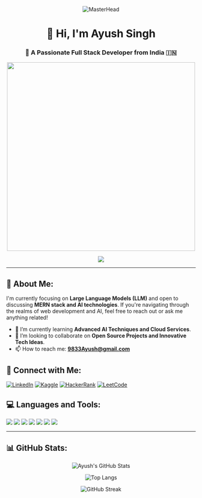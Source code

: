 <div align="center">

![MasterHead](https://developers.giphy.com/branch/master/static/api-512d36c09662682717108a38bbb5c57d.gif)

# 👋 Hi, I'm Ayush Singh

### 🚀 A Passionate Full Stack Developer from India 🇮🇳

<img src="https://media.giphy.com/media/KGhpQ5NMoWKQurlHwI/giphy.gif" width="500" />

![](https://komarev.com/ghpvc/?username=flamki&color=0e75b6&style=flat-square&label=Profile+views)

</div>

---

## 🌟 About Me:

I'm currently focusing on **Large Language Models (LLM)** and open to discussing **MERN stack and AI technologies**. If you're navigating through the realms of web development and AI, feel free to reach out or ask me anything related!

- 🌱 I’m currently learning **Advanced AI Techniques and Cloud Services**.
- 👯 I’m looking to collaborate on **Open Source Projects and Innovative Tech Ideas**.
- 📫 How to reach me: **[9833Ayush@gmail.com](mailto:9833Ayush@gmail.com)**

## 🔗 Connect with Me:

[![LinkedIn](https://img.shields.io/badge/-LinkedIn-0077B5?style=for-the-badge&logo=linkedin&logoColor=white)](https://www.linkedin.com/in/ayush-s-singh/)
[![Kaggle](https://img.shields.io/badge/-Kaggle-20BEFF?style=for-the-badge&logo=Kaggle&logoColor=white)](https://www.kaggle.com/flamki)
[![HackerRank](https://img.shields.io/badge/-HackerRank-00EA64?style=for-the-badge&logo=HackerRank&logoColor=white)](https://www.hackerrank.com/profile/9833ayush)
[![LeetCode](https://img.shields.io/badge/-LeetCode-FFA116?style=for-the-badge&logo=LeetCode&logoColor=white)](https://leetcode.com/ayush61/)

## 💻 Languages and Tools:

<div>
  <img src="https://img.shields.io/badge/-Bash-4EAA25?style=flat-square&logo=GNU-Bash&logoColor=white">
  <img src="https://img.shields.io/badge/-JavaScript-F7DF1E?style=flat-square&logo=javascript&logoColor=black">
  <img src="https://img.shields.io/badge/-Python-3776AB?style=flat-square&logo=python&logoColor=white">
  <img src="https://img.shields.io/badge/-React-61DAFB?style=flat-square&logo=react&logoColor=black">
  <img src="https://img.shields.io/badge/-Docker-2496ED?style=flat-square&logo=docker&logoColor=white">
  <img src="https://img.shields.io/badge/-Linux-FCC624?style=flat-square&logo=linux&logoColor=black">
  <img src="https://img.shields.io/badge/-Git-F05032?style=flat-square&logo=git&logoColor=white">
</div>

---

## 📊 GitHub Stats:

<div align="center">

![Ayush's GitHub Stats](https://github-readme-stats.vercel.app/api?username=flamki&show_icons=true&theme=radical)

![Top Langs](https://github-readme-stats.vercel.app/api/top-langs/?username=flamki&layout=compact&theme=radical)

![GitHub Streak](https://github-readme-streak-stats.herokuapp.com/?user=flamki&theme=dark)

</div>
